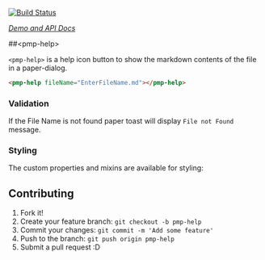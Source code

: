 [![Build Status](https://travis-ci.org/biztek/pmp-help.svg?branch=master)](https://travis-ci.org/biztek/pmp-help)

_[Demo and API Docs](https://biztek.github.io/pmp-help/components/pmp-help/)_

##&lt;pmp-help&gt;

`<pmp-help>` is a help icon button to show the markdown contents of the file in a paper-dialog.

```html
<pmp-help fileName="EnterFileName.md"></pmp-help>
```


### Validation

If the File Name is not found paper toast will display `File not Found` message.


### Styling

The custom properties and mixins are available for styling:

## Contributing

1. Fork it!
2. Create your feature branch: `git checkout -b pmp-help`
3. Commit your changes: `git commit -m 'Add some feature'`
4. Push to the branch: `git push origin pmp-help`
5. Submit a pull request :D
